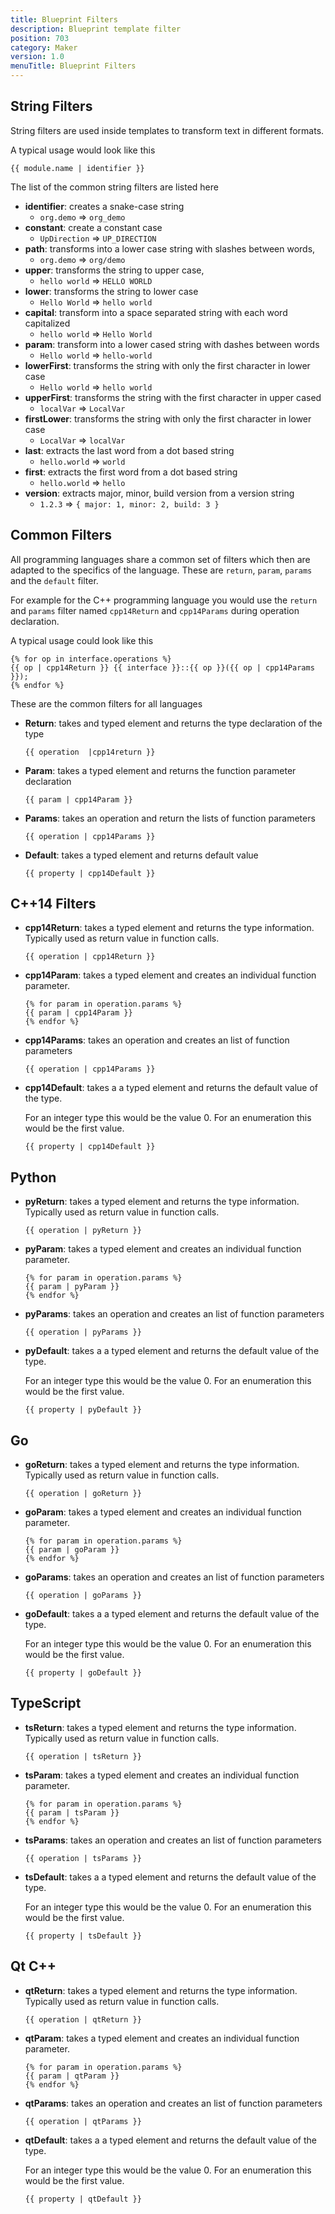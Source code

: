 ```yaml
---
title: Blueprint Filters
description: Blueprint template filter
position: 703
category: Maker
version: 1.0
menuTitle: Blueprint Filters
---
```


## String Filters

String filters are used inside templates to transform text in different formats.

A typical usage would look like this

```liquid
{{ module.name | identifier }}
```

The list of the common string filters are listed here


* **identifier**: creates a snake-case string
  * `org.demo` => `org_demo`
* **constant**: create a constant case
  * `UpDirection` => `UP_DIRECTION`
* **path**: transforms into a lower case string with slashes between words, 
  * `org.demo` => `org/demo`
* **upper**: transforms the string to upper case, 
    * `hello world` => `HELLO WORLD`
* **lower**: transforms the string to lower case
  * `Hello World` => `hello world`
* **capital**: transform into a space separated string with each word capitalized
  * `hello world` => `Hello World`
* **param**: transform into a lower cased string with dashes between words
  * `Hello world` => `hello-world`
* **lowerFirst**: transforms the string with only the first character in lower case
  * `Hello world` => `hello world`
* **upperFirst**: transforms the string with the first character in upper cased
  * `localVar` => `LocalVar`
* **firstLower**: transforms the string with only the first character in lower case
  * `LocalVar` => `localVar`
* **last**: extracts the last word from a dot based string
  * `hello.world` => `world`
* **first**: extracts the first word from a dot based string
  * `hello.world` => `hello`
* **version**: extracts major, minor, build version from a version string
  * `1.2.3` => `{ major: 1, minor: 2, build: 3 }`

## Common Filters

All programming languages share a common set of filters which then are adapted to the specifics of the language.
These are `return`, `param`, `params` and the `default` filter.

For example for the C++ programming language you would use the `return` and `params` filter named `cpp14Return` and `cpp14Params` during operation declaration.

A typical usage could look like this

```liquid
{% for op in interface.operations %}
{{ op | cpp14Return }} {{ interface }}::{{ op }}({{ op | cpp14Params }});
{% endfor %}
```

These are the common filters for all languages

* **<lang>Return**: takes and typed element and returns the type declaration of the type

    ```liquid
    {{ operation  |cpp14return }}
    ```

* **<lang>Param**: takes a typed element and returns the function parameter declaration

    ```liquid
    {{ param | cpp14Param }}
    ```

* **<lang>Params**: takes an operation and return the lists of function parameters

    ```liquid
    {{ operation | cpp14Params }}
    ```

* **<lang>Default**: takes a typed element and returns default value

    ```liquid
    {{ property | cpp14Default }}
    ```

## C++14 Filters

* **cpp14Return**: takes a typed element and returns the type information. Typically used as return value in function calls.

    ```liquid
    {{ operation | cpp14Return }}
    ```

* **cpp14Param**: takes a typed element and creates an individual function parameter.

    ```liquid
    {% for param in operation.params %}
    {{ param | cpp14Param }}
    {% endfor %}
    ```

* **cpp14Params**: takes an operation and creates an list of function parameters

    ```liquid
    {{ operation | cpp14Params }}
    ```


* **cpp14Default**: takes a a typed element and returns the default value of the type. 

    For an integer type this would be the value 0. For an enumeration this would be the first value.

    ```liquid
    {{ property | cpp14Default }}
    ```

## Python

* **pyReturn**: takes a typed element and returns the type information. Typically used as return value in function calls.

    ```liquid
    {{ operation | pyReturn }}
    ```

* **pyParam**: takes a typed element and creates an individual function parameter.

    ```liquid
    {% for param in operation.params %}
    {{ param | pyParam }}
    {% endfor %}
    ```

* **pyParams**: takes an operation and creates an list of function parameters

    ```liquid
    {{ operation | pyParams }}
    ```


* **pyDefault**: takes a a typed element and returns the default value of the type. 

    For an integer type this would be the value 0. For an enumeration this would be the first value.

    ```liquid
    {{ property | pyDefault }}
    ```

## Go

* **goReturn**: takes a typed element and returns the type information. Typically used as return value in function calls.

    ```liquid
    {{ operation | goReturn }}
    ```

* **goParam**: takes a typed element and creates an individual function parameter.

    ```liquid
    {% for param in operation.params %}
    {{ param | goParam }}
    {% endfor %}
    ```

* **goParams**: takes an operation and creates an list of function parameters

    ```liquid
    {{ operation | goParams }}
    ```


* **goDefault**: takes a a typed element and returns the default value of the type. 

    For an integer type this would be the value 0. For an enumeration this would be the first value.

    ```liquid
    {{ property | goDefault }}
    ```

## TypeScript


* **tsReturn**: takes a typed element and returns the type information. Typically used as return value in function calls.

    ```liquid
    {{ operation | tsReturn }}
    ```

* **tsParam**: takes a typed element and creates an individual function parameter.

    ```liquid
    {% for param in operation.params %}
    {{ param | tsParam }}
    {% endfor %}
    ```

* **tsParams**: takes an operation and creates an list of function parameters

    ```liquid
    {{ operation | tsParams }}
    ```


* **tsDefault**: takes a a typed element and returns the default value of the type. 

    For an integer type this would be the value 0. For an enumeration this would be the first value.

    ```liquid
    {{ property | tsDefault }}
    ```

## Qt C++



* **qtReturn**: takes a typed element and returns the type information. Typically used as return value in function calls.

    ```liquid
    {{ operation | qtReturn }}
    ```

* **qtParam**: takes a typed element and creates an individual function parameter.

    ```liquid
    {% for param in operation.params %}
    {{ param | qtParam }}
    {% endfor %}
    ```

* **qtParams**: takes an operation and creates an list of function parameters

    ```liquid
    {{ operation | qtParams }}
    ```


* **qtDefault**: takes a a typed element and returns the default value of the type. 

    For an integer type this would be the value 0. For an enumeration this would be the first value.

    ```liquid
    {{ property | qtDefault }}
    ```
